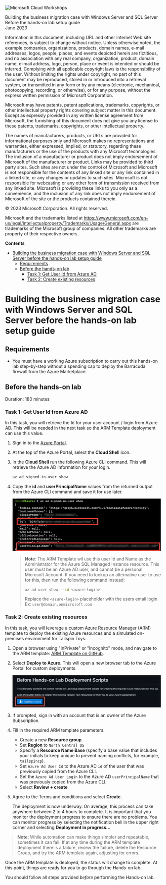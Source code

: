![](https://github.com/Microsoft/MCW-Template-Cloud-Workshop/raw/main/Media/ms-cloud-workshop.png "Microsoft Cloud Workshops")

<div class="MCWHeader1">
Building the business migration case with Windows Server and SQL Server
</div>

<div class="MCWHeader2">
Before the hands-on lab setup guide
</div>

<div class="MCWHeader3">
June 2023
</div>


Information in this document, including URL and other Internet Web site references, is subject to change without notice. Unless otherwise noted, the example companies, organizations, products, domain names, e-mail addresses, logos, people, places, and events depicted herein are fictitious, and no association with any real company, organization, product, domain name, e-mail address, logo, person, place or event is intended or should be inferred. Complying with all applicable copyright laws is the responsibility of the user. Without limiting the rights under copyright, no part of this document may be reproduced, stored in or introduced into a retrieval system, or transmitted in any form or by any means (electronic, mechanical, photocopying, recording, or otherwise), or for any purpose, without the express written permission of Microsoft Corporation.

Microsoft may have patents, patent applications, trademarks, copyrights, or other intellectual property rights covering subject matter in this document. Except as expressly provided in any written license agreement from Microsoft, the furnishing of this document does not give you any license to these patents, trademarks, copyrights, or other intellectual property.

The names of manufacturers, products, or URLs are provided for informational purposes only and Microsoft makes no representations and warranties, either expressed, implied, or statutory, regarding these manufacturers or the use of the products with any Microsoft technologies. The inclusion of a manufacturer or product does not imply endorsement of Microsoft of the manufacturer or product. Links may be provided to third party sites. Such sites are not under the control of Microsoft and Microsoft is not responsible for the contents of any linked site or any link contained in a linked site, or any changes or updates to such sites. Microsoft is not responsible for webcasting or any other form of transmission received from any linked site. Microsoft is providing these links to you only as a convenience, and the inclusion of any link does not imply endorsement of Microsoft of the site or the products contained therein.

© 2023 Microsoft Corporation. All rights reserved.

Microsoft and the trademarks listed at <https://www.microsoft.com/en-us/legal/intellectualproperty/Trademarks/Usage/General.aspx> are trademarks of the Microsoft group of companies. All other trademarks are property of their respective owners.

**Contents**

<!-- TOC -->

- [Building the business migration case with Windows Server and SQL Server before the hands-on lab setup guide](#building-the-business-migration-case-with-windows-server-and-sql-server-before-the-hands-on-lab-setup-guide)
    - [Requirements](#requirements)
    - [Before the hands-on lab](#before-the-hands-on-lab)
        - [Task 1: Get User Id from Azure AD](#task-1-get-user-id-from-azure-ad)
        - [Task 2: Create existing resources](#task-2-create-existing-resources)

<!-- /TOC -->

# Building the business migration case with Windows Server and SQL Server before the hands-on lab setup guide

## Requirements

- You must have a working Azure subscription to carry out this hands-on lab step-by-step without a spending cap to deploy the Barracuda firewall from the Azure Marketplace.

## Before the hands-on lab

Duration: 180 minutes

### Task 1: Get User Id from Azure AD

In this task, you will retrieve the Id for your user account / login from Azure AD. This will be needed in the next task so the ARM Template deployment can use this value.

1. Sign in to the [Azure Portal](https://portal.azure.com).

2. At the top of the Azure Portal, select the **Cloud Shell** icon.

3. In the **Cloud Shell** run the following Azure CLI command. This will retrieve the Azure AD information for your login.

    ```bash
    az ad signed-in-user show
    ```

4. Copy the **id** and **userPrincipalName** values from the returned output from the Azure CLI command and save it for use later.

    ![Command-line with signed in users Id and Name from Azure AD are highlighted.](images/2022-12-06-00-35-58.png "Command-line with signed in users Id and Name from Azure AD are highlighted.")

    > **Note**: The ARM Template wil use this user Id and Name as the Administrator for the Azure SQL Managed Instance resource. This user must be an Azure AD user, and cannot be a personal Microsoft Account.
    > If you need to lookup an alternative user to use for this, then run the following command instead:
    > ```bash
    > az ad user show --id <azure-login>
    > ```
    > Replace the `<azure-login>` placeholder with the users email login. Ex: `user@domain.onmicrosoft.com`

### Task 2: Create existing resources

In this task, you will leverage a custom Azure Resource Manager (ARM) template to deploy the existing Azure resources and a simulated on-premises environment for Tailspin Toys.

1. Open a browser using "InPrivate" or "Incognito" mode, and navigate to the ARM template: [ARM Template on GitHub](https://github.com/microsoft/MCW-Building-the-business-migration-case-with-Windows-Server-and-SQL-Server/tree/main/Hands-on%20lab/resources/deployment).

2. Select **Deploy to Azure**. This will open a new browser tab to the Azure Portal for custom deployments.

    ![GitHub page with Deploy to Azure button highlighted](images/before-hol-deploy-to-azure.png "Deploy to Azure")

3. If prompted, sign in with an account that is an owner of the Azure Subscription.

4. Fill in the required ARM template parameters.
    - Create a new **Resource group**.
    - Set **Region** to `North Central US`
    - Specify a **Resource Name Base** (specify a base value that includes your initials to keep unique to prevent naming conflicts, for example, `tailspincp`).
    - Set `Azure Ad User Id` to the Azure AD `id` of the user that was previously copied from the Azure CLI.
    - Set the `Azure Ad User Login` to the Azure AD `userPrincipalName` that was previously copied from the Azure CLI.
    - Select **Review + create**

5. Agree to the Terms and conditions and select **Create**.

    The deployment is now underway. On average, this process can take anywhere between 2 to 4 hours to complete. It is important that you monitor the deployment progress to ensure there are no problems. You can monitor progress by selecting the notification bell in the upper right corner and selecting **Deployment in progress...**

>**Note**: While automation can make things simpler and repeatable, sometimes it can fail. If at any time during the ARM template deployment there is a failure, review the failure, delete the Resource Group, and try the ARM template again, adjusting for errors.

Once the ARM template is deployed, the status will change to complete. At this point, things are ready for you to go through the Hands-on lab.

You should follow all steps provided *before* performing the Hands-on lab.

